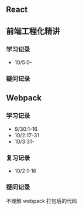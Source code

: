 ## React

## 前端工程化精讲

### 学习记录

- 10/5:0-

### 疑问记录

## Webpack

### 学习记录

- 9/30:1-16
- 10/2:17-31
- 10/3:31-

### 复习记录

- 10/2:1-16

### 疑问记录

不理解 webpack 打包后的代码

